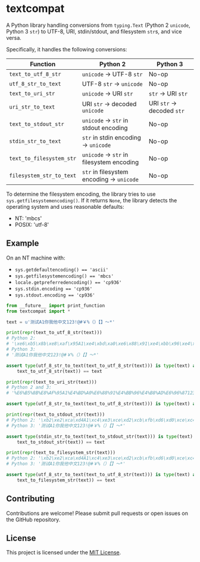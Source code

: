 # textcompat

A Python library handling conversions from `typing.Text` (Python 2 `unicode`, Python 3 `str`) to UTF-8, URI,
stdin/stdout, and filesystem `str`s, and vice versa.

Specifically, it handles the following conversions:

| Function                 | Python 2                                  | Python 3                   |
|--------------------------|-------------------------------------------|----------------------------|
| `text_to_utf_8_str`      | `unicode` -> UTF-8 `str`                  | No-op                      |
| `utf_8_str_to_text`      | UTF-8 `str` -> `unicode`                  | No-op                      |
| `text_to_uri_str`        | `unicode` -> URI `str`                    | `str` -> URI `str`         |
| `uri_str_to_text`        | URI `str` -> decoded `unicode`            | URI `str` -> decoded `str` |
| `text_to_stdout_str`     | `unicode` -> `str` in stdout encoding     | No-op                      |
| `stdin_str_to_text`      | `str` in stdin encoding -> `unicode`      | No-op                      |
| `text_to_filesystem_str` | `unicode` -> `str` in filesystem encoding | No-op                      |
| `filesystem_str_to_text` | `str` in filesystem encoding -> `unicode` | No-op                      |

To determine the filesystem encoding, the library tries to use `sys.getfilesystemencoding()`. If it returns `None`, the
library detects the operating system and uses reasonable defaults:

- NT: 'mbcs'
- POSIX: 'utf-8'

## Example

On an NT machine with:

- `sys.getdefaultencoding() == 'ascii'`
- `sys.getfilesystemencoding() == 'mbcs'`
- `locale.getpreferredencoding() == 'cp936'`
- `sys.stdin.encoding == 'cp936'`
- `sys.stdout.encoding == 'cp936'`

```python
from __future__ import print_function
from textcompat import *

text = u'测试A1你我他中文123!@#￥%（）【】～*'

print(repr(text_to_utf_8_str(text)))
# Python 2:
# '\xe6\xb5\x8b\xe8\xaf\x95A1\xe4\xbd\xa0\xe6\x88\x91\xe4\xbb\x96\xe4\xb8\xad\xe6\x96\x87123!@#\xef\xbf\xa5%\xef\xbc\x88\xef\xbc\x89\xe3\x80\x90\xe3\x80\x91\xef\xbd\x9e*'
# Python 3:
# '测试A1你我他中文123!@#￥%（）【】～*'

assert type(utf_8_str_to_text(text_to_utf_8_str(text))) is type(text) and utf_8_str_to_text(
    text_to_utf_8_str(text)) == text

print(repr(text_to_uri_str(text)))
# Python 2 and 3:
# '%E6%B5%8B%E8%AF%95A1%E4%BD%A0%E6%88%91%E4%BB%96%E4%B8%AD%E6%96%87123%21%40%23%EF%BF%A5%25%EF%BC%88%EF%BC%89%E3%80%90%E3%80%91%EF%BD%9E%2A'

assert type(utf_8_str_to_text(text_to_utf_8_str(text))) is type(text) and uri_str_to_text(text_to_uri_str(text)) == text

print(repr(text_to_stdout_str(text)))
# Python 2: '\xb2\xe2\xca\xd4A1\xc4\xe3\xce\xd2\xcb\xfb\xd6\xd0\xce\xc4123!@#\xa3\xa4%\xa3\xa8\xa3\xa9\xa1\xbe\xa1\xbf\xa1\xab*'
# Python 3: '测试A1你我他中文123!@#￥%（）【】～*'

assert type(stdin_str_to_text(text_to_stdout_str(text))) is type(text) and stdin_str_to_text(
    text_to_stdout_str(text)) == text

print(repr(text_to_filesystem_str(text)))
# Python 2: '\xb2\xe2\xca\xd4A1\xc4\xe3\xce\xd2\xcb\xfb\xd6\xd0\xce\xc4123!@#\xa3\xa4%\xa3\xa8\xa3\xa9\xa1\xbe\xa1\xbf\xa1\xab*'
# Python 3: '测试A1你我他中文123!@#￥%（）【】～*'

assert type(utf_8_str_to_text(text_to_utf_8_str(text))) is type(text) and filesystem_str_to_text(
    text_to_filesystem_str(text)) == text
```

## Contributing

Contributions are welcome! Please submit pull requests or open issues on the GitHub repository.

## License

This project is licensed under the [MIT License](LICENSE).
